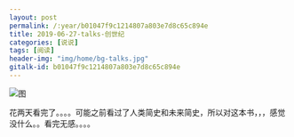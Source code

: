 ```yaml
---
layout: post
permalink: /:year/b01047f9c1214807a803e7d8c65c894e
title: 2019-06-27-talks-创世纪
categories: [说说]
tags: [阅读]
header-img: "img/home/bg-talks.jpg"
gitalk-id: b01047f9c1214807a803e7d8c65c894e
---
```



![图](http://image.linxingyang.net/image/T-talks/image/2019/books/csj.png)

花两天看完了。。。。可能之前看过了人类简史和未来简史，所以对这本书，，，感觉没什么。。看完无感。。。。



